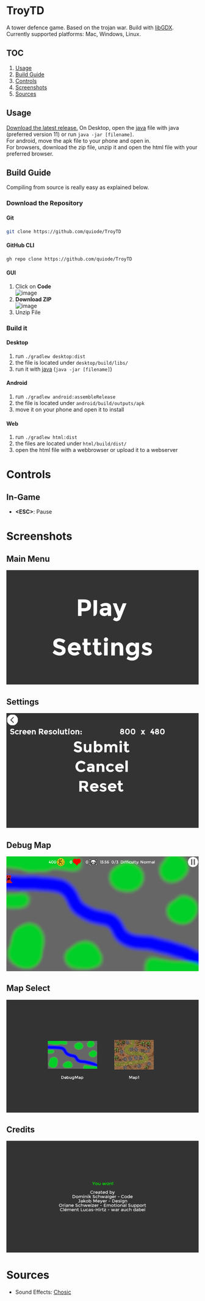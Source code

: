 # TroyTD
 A tower defence game. Based on the trojan war. Build with [libGDX](https://github.com/libgdx/libgdx). Currently supported platforms: Mac, Windows, Linux.
## TOC
1. [Usage](#usage)
2. [Build Guide](#build-guide)
3. [Controls](#controls)
4. [Screenshots](#screenshots)
5. [Sources](#sources)
## Usage
[Download the latest release.](https://github.com/quiode/TroyTD/releases)
On Desktop, open the [java](https://www.java.com/en/download/) file with java (preferred version 11) or run `java -jar [filename]`.  
For android, move the apk file to your phone and open in.  
For browsers, download the zip file, unzip it and open the html file with your preferred browser.
## Build Guide
Compiling from source is really easy as explained below.
### Download the Repository
#### Git
```bash
git clone https://github.com/quiode/TroyTD
```
#### GitHub CLI
```bash
gh repo clone https://github.com/quiode/TroyTD
```
#### GUI
1. Click on **Code**  
![image](https://user-images.githubusercontent.com/51075975/143856848-f05fa387-ccc1-4671-86c0-8b7cf52b4c79.png)
1. **Download ZIP**  
![image](https://user-images.githubusercontent.com/51075975/143857037-5f751b5c-9fe8-4155-9d96-373a8436b08b.png)
1. Unzip File
### Build it
#### Desktop
1. run `./gradlew desktop:dist`
2. the file is located under `desktop/build/libs/`
3. run it with [java](https://www.oracle.com/java/technologies/java-se-development-kit11-downloads.html) (`java -jar [filename]`)
#### Android
1. run `./gradlew android:assembleRelease`
2. the file is located under `android/build/outputs/apk`
3. move it on your phone and open it to install
#### Web
1. run `./gradlew html:dist`
2. the files are located under `html/build/dist/`
3. open the html file with a webbrowser or upload it to a webserver
# Controls
## In-Game
- **<ESC\>**: Pause
# Screenshots
## Main Menu
![image](./screenshots/Main%20Menu.png)
## Settings
![image](./screenshots/Settings.png)
## Debug Map
![image](./screenshots/Debug%20Map.png)
## Map Select
![image](./screenshots/Map%20Selection.png)
## Credits
![image](./screenshots/Credits.png)
# Sources
- Sound Effects: [Chosic](https://www.chosic.com/)

